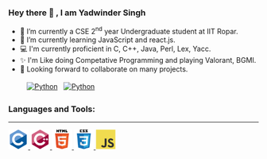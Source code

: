 ### Hey there 👋 , I am Yadwinder Singh

<!--
**Rko-8001/Rko-8001** is a ✨ _special_ ✨ repository because its `README.md` (this file) appears on your GitHub profile.

Here are some ideas to get you started:
-->
- 🔭 I’m currently a CSE 2<sup>nd</sup> year Undergraduate student at IIT Ropar.
- 🌱 I’m currently learning JavaScript and react.js.
- 💻 I'm currently proficient in C, C++, Java, Perl, Lex, Yacc.
- ✨ I'm Like doing Competative Programming and playing Valorant, BGMI.
- 👀 Looking forward to collaborate on many projects.

&ensp;
&ensp;
&ensp;
<a href="https://www.linkedin.com/in/yadwinder-singh-0183421b8/" target="_blank" rel="noopener noreferrer"> <img src="https://cdn.exclaimer.com/Handbook%20Images/linkedin-icon_64x64.png" alt="Python" height="40" style="vertical-align:top; margin:4px"></a>
<a href="https://www.instagram.com/yad_winder__/"> <img src="https://cdn.exclaimer.com/Handbook%20Images/instagram-icon_64x64.png" alt="Python" height="40" style="vertical-align:top; margin:4px"></a>


<h3>Languages and Tools:</h3><hr>
<p> 
<a href="https://www.cprogramming.com/" target="_blank"> <img src="https://raw.githubusercontent.com/devicons/devicon/master/icons/c/c-original.svg" alt="c" width="40" height="40"/> </a> 
<a href="https://www.w3schools.com/cpp/" target="_blank"> <img src="https://raw.githubusercontent.com/devicons/devicon/master/icons/cplusplus/cplusplus-original.svg" alt="cplusplus" width="40" height="40"/> </a> 
<a href="https://www.w3.org/html/" target="_blank"> <img src="https://raw.githubusercontent.com/devicons/devicon/master/icons/html5/html5-original-wordmark.svg" alt="html5" width="40" height="40"/> </a> 
<a href="https://www.w3schools.com/css/" target="_blank"> <img src="https://raw.githubusercontent.com/devicons/devicon/master/icons/css3/css3-original-wordmark.svg" alt="css3" width="40" height="40"/> </a> 
<a href="https://developer.mozilla.org/en-US/docs/Web/JavaScript" target="_blank"> <img src="https://raw.githubusercontent.com/devicons/devicon/master/icons/javascript/javascript-original.svg" alt="javascript" width="40" height="40"/> </a> 


<!-- 
## :trophy: My Github Stats <br>
![GitHub stats](https://github-readme-stats.vercel.app/api?username=Rko-8001&show_icons=true&theme=highcontrast) <br>
 -->
